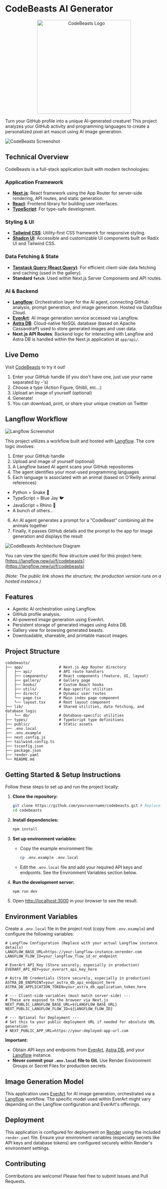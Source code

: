 # CodeBeasts AI Generator

<div align="center">
  <img src="public/images/logo.png" alt="CodeBeasts Logo" width="300px" />
</div>

Turn your GitHub profile into a unique AI-generated creature! This project analyzes your GitHub activity and programming languages to create a personalized pixel art mascot using AI image generation.

![CodeBeasts Screenshot](public/images/og-image.png)

## Technical Overview

CodeBeasts is a full-stack application built with modern technologies:

### Application Framework
- **[Next.js](https://nextjs.org/)**: React framework using the App Router for server-side rendering, API routes, and static generation.
- **[React](https://reactjs.org/)**: Frontend library for building user interfaces.
- **[TypeScript](https://www.typescriptlang.org/)**: For type-safe development.

### Styling & UI
- **[Tailwind CSS](https://tailwindcss.com/)**: Utility-first CSS framework for responsive styling.
- **[Shadcn UI](https://ui.shadcn.com/)**: Accessible and customizable UI components built on Radix UI and Tailwind CSS.

### Data Fetching & State
- **[Tanstack Query (React Query)](https://tanstack.com/query/latest)**: For efficient client-side data fetching and caching (used in the gallery).
- **Standard `fetch`**: Used within Next.js Server Components and API routes.

### AI & Backend
- **[Langflow](https://langflow.new)**: Orchestration layer for the AI agent, connecting GitHub analysis, prompt generation, and image generation. Hosted via DataStax Cloud.
- **[EverArt](https://everart.ai)**: AI image generation service accessed via Langflow.
- **[Astra DB](https://astra.datastax.com/)**: Cloud-native NoSQL database (based on Apache Cassandra®) used to store generated images and user data.
- **Next.js API Routes**: Backend logic for interacting with Langflow and Astra DB is handled within the Next.js application at `app/api/`.

## Live Demo

Visit <a href="https://codebeasts.onrender.com/" target="_blank">CodeBeasts</a> to try it out!

1. Enter your GitHub handle (if you don't have one, just use your name separated by -'s)
2. Choose a type (Action Figure, Ghibli, etc...)
3. Upload an image of yourself (optional)
4. Generate!
5. You can download, print, or share your unique creation on Twitter

## Langflow Workflow

![Langflow Screenshot](public/images/codebeasts_langflow_flow.png)

This project utilizes a workflow built and hosted with [Langflow](https://langflow.new). The core logic involves:

1.  Enter your GitHub handle
2. Upload and image of yourself (optional)
3. A Langflow based AI agent scans your GitHub repositories
4. The agent identifies your most-used programming languages
5. Each language is associated with an animal (based on O'Reilly animal references)
- Python = Snake 🐍
- TypeScript = Blue Jay 🐦
- JavaScript = Rhino 🦏
- A bunch of others...
6. An AI agent generates a prompt for a "CodeBeast" combining all the animals together
7. Finally, it passes GitHub details and the prompt to the app for image generation and displays the result


![CodeBeasts Architecture Diagram](public/images/codebeasts_diagram.png)

You can view the specific flow structure used for this project here:
[https://langflow.new/ui/f/codebeasts](https://langflow.new/ui/f/codebeasts)

*(Note: The public link shows the structure; the production version runs on a hosted instance.)*

## Features

- Agentic AI orchestration using Langflow.
- GitHub profile analysis.
- AI-powered image generation using EverArt.
- Persistent storage of generated images using Astra DB.
- Gallery view for browsing generated beasts.
- Downloadable, shareable, and printable mascot images.

## Project Structure

```
codebeasts/
├── app/                # Next.js App Router directory
│   ├── api/            # API route handlers
│   ├── components/     # React components (feature, UI, layout)
│   ├── gallery/        # Gallery page
│   ├── hooks/          # Custom React hooks
│   ├── utils/          # App-specific utilities
│   ├── direct/         # Dynamic user routes
│   └── page.tsx        # Main index page component
│   └── layout.tsx      # Root layout component
├── lib/                # Shared utilities, data fetching, and database logic
│   └── db/             # Database-specific utilities
├── types/              # TypeScript type definitions
├── public/             # Static assets
├── .env.local
├── .env.example
├── next.config.js
├── tailwind.config.ts
├── tsconfig.json
├── package.json
├── render.yaml
└── README.md
```

## Getting Started & Setup Instructions

Follow these steps to set up and run the project locally:

1.  **Clone the repository:**
    ```bash
    git clone https://github.com/yourusername/codebeasts.git # Replace with actual repo URL
    cd codebeasts
    ```

2.  **Install dependencies:**
    ```bash
    npm install
    ```

3.  **Set up environment variables:**
    *   Copy the example environment file:
        ```bash
        cp .env.example .env.local
        ```
    *   Edit the `.env.local` file and add your required API keys and endpoints. See the Environment Variables section below.

4.  **Run the development server:**
    ```bash
    npm run dev
    ```

5.  Open [http://localhost:3000](http://localhost:3000) in your browser to see the result.

## Environment Variables

Create a `.env.local` file in the project root (copy from `.env.example`) and configure the following variables:

```dotenv
# Langflow Configuration (Replace with your actual Langflow instance details)
LANGFLOW_BASE_URL=https://your-langflow-instance.onrender.com
LANGFLOW_FLOW_ID=your_langflow_flow_id_or_endpoint

# EverArt API Key (Store securely, especially in production)
EVERART_API_KEY=your_everart_api_key_here

# Astra DB Credentials (Store securely, especially in production)
ASTRA_DB_ENDPOINT=your_astra_db_api_endpoint_here
ASTRA_DB_APPLICATION_TOKEN=your_astra_db_application_token_here

# --- Client-side variables (must match server-side) ---
# These are exposed to the browser via Next.js
NEXT_PUBLIC_LANGFLOW_BASE_URL=${LANGFLOW_BASE_URL}
NEXT_PUBLIC_LANGFLOW_FLOW_ID=${LANGFLOW_FLOW_ID}

# --- Optional for Deployment ---
# Set this to your public deployment URL if needed for absolute URL generation
# NEXT_PUBLIC_APP_URL=https://your-deployed-app-url.com
```

**Important:**
- Obtain API keys and endpoints from [EverArt](https://everart.ai), [Astra DB](https://astra.datastax.com/), and your [Langflow](https://langflow.new) instance.
- **Never commit your `.env.local` file to Git.** Use Render Environment Groups or Secret Files for production secrets.

## Image Generation Model

This application uses [EverArt](https://everart.ai) for AI image generation, orchestrated via a [Langflow](https://langflow.new) workflow. The specific model used within EverArt might vary depending on the Langflow configuration and EverArt's offerings.

## Deployment

This application is configured for deployment on [Render](https://render.com/) using the included `render.yaml` file. Ensure your environment variables (especially secrets like API keys and database tokens) are configured securely within Render's environment settings.

## Contributing

Contributions are welcome! Please feel free to submit Issues and Pull Requests.
